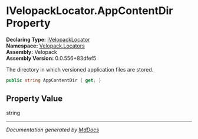 ﻿<!--  
  <auto-generated>   
    The contents of this file were generated by a tool.  
    Changes to this file may be list if the file is regenerated  
  </auto-generated>   
-->

# IVelopackLocator.AppContentDir Property

**Declaring Type:** [IVelopackLocator](../index.md)  
**Namespace:** [Velopack.Locators](../../index.md)  
**Assembly:** Velopack  
**Assembly Version:** 0.0.556+83dfef5

 The directory in which versioned application files are stored. 

```csharp
public string AppContentDir { get; }
```

## Property Value

string

___

*Documentation generated by [MdDocs](https://github.com/ap0llo/mddocs)*

